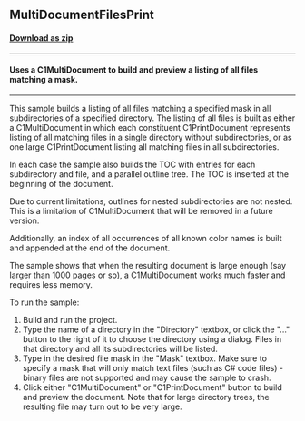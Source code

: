 ## MultiDocumentFilesPrint
#### [Download as zip](https://grapecity.github.io/DownGit/#/home?url=https://github.com/GrapeCity/ComponentOne-WinForms-Samples/tree/master/Core\PrintDocument\CS\MultiDocumentFilesPrint)
____
#### Uses a C1MultiDocument to build and preview a listing of all files matching a mask.
____
This sample builds a listing of all files matching a specified mask in all subdirectories of a specified directory.
The listing of all files is built as either a C1MultiDocument in which each constituent C1PrintDocument represents listing of all matching files in a single directory without subdirectories,
or as one large C1PrintDocument listing all matching files in all subdirectories.

In each case the sample also builds the TOC with entries for each subdirectory and file, and a parallel outline tree. The TOC is inserted at the beginning of the document.

Due to current limitations, outlines for nested subdirectories are not nested.
This is a limitation of C1MultiDocument that will be removed in a future version.

Additionally, an index of all occurrences of all known color names is built and appended at the end of the document.

The sample shows that when the resulting document is large enough (say larger than 1000 pages or so), a C1MultiDocument works much faster and requires less memory.

To run the sample:
1. Build and run the project.
2. Type the name of a directory in the "Directory" textbox, or click the "..." button to the right of it to choose the directory using a dialog.
   Files in that directory and all its subdirectories will be listed.
3. Type in the desired file mask in the "Mask" textbox. Make sure to specify a mask that will only match text files (such as C# code files) - binary files are not supported and may cause the sample to crash.
4. Click either "C1MultiDocument" or "C1PrintDocument" button to build and preview the document. Note that for large directory trees, the resulting file may turn out to be very large.
